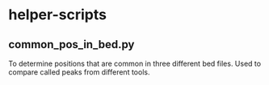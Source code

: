 # helper-scripts

## common_pos_in_bed.py

To determine positions that are common in three different bed files. Used to compare called peaks from different tools.
